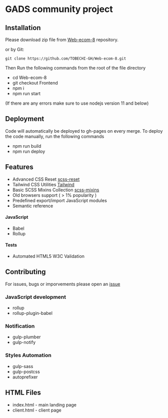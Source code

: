 # GADS community project



## Installation

Please download zip file from [Web-ecom-8](https://github.com/TOBECHI-GH/Web-ecom-8) repository.

or by Git:

```
git clone https://github.com/TOBECHI-GH/Web-ecom-8.git
```

Then Run the following commands from the root of the file directory

- cd Web-ecom-8
- git checkout Frontend
- npm i
- npm run start

(If there are any errors make sure to use nodejs version 11 and below)

## Deployment

Code will automatically be deployed to gh-pages on every merge.
To deploy the code manually, run the following commands

- npm run build
- npm run deploy

## Features

- Advanced CSS Reset [scss-reset](https://github.com/andreymatin/scss-reset)
- Tailwind CSS Utilities [Tailwind](https://tailwindcss.com/docs/)
- Basic SCSS Mixins Collection [scss-mixins](https://github.com/andreymatin/scss-mixins)
- Old browsers support ( > 1% popularity )
- Predefined export/import JavaScript modules
- Semantic reference

#### JavaScript

- Babel
- Rollup

#### Tests

- Automated HTML5 W3C Validation

## Contributing

For issues, bugs or imporvements please open an [issue](https://github.com/TOBECHI-GH/Web-ecom-8/issues/new)

### JavaScript development

- rollup
- rollup-plugin-babel

### Notification

- gulp-plumber
- gulp-notify

### Styles Automation

- gulp-sass
- gulp-postcss
- autoprefixer

## HTML Files

- index.html - main landing page
- client.html - client page
